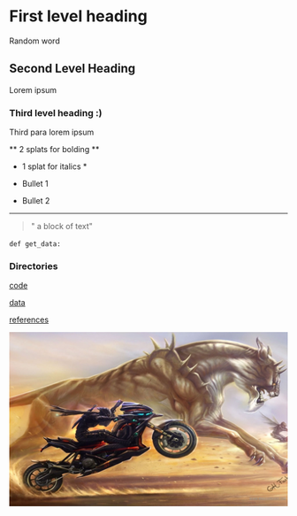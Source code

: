 # First level heading
Random word

## Second Level Heading
Lorem ipsum

### Third level heading :)
Third para lorem ipsum

** 2 splats for bolding **

* 1 splat for italics *

* Bullet 1
* Bullet 2

---
>" a block of text"

`def get_data:`
### Directories
[code](./code)

[data](./data/)

[references](./references)

![bike](./images/MotorcycleWallpaper.jpg)
